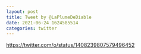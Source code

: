 ```yaml
--- 
layout: post 
title: Tweet by @LaPlumeDeDiable 
date: 2021-06-24 1624585514 
categories: twitter 
--- 
```

https://twitter.com/o/status/1408239807579496452